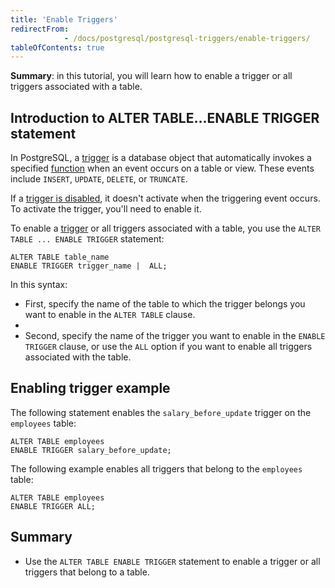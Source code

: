 ```yaml
---
title: 'Enable Triggers'
redirectFrom: 
            - /docs/postgresql/postgresql-triggers/enable-triggers/
tableOfContents: true
---
```



**Summary**: in this tutorial, you will learn how to enable a trigger or all triggers associated with a table.





## Introduction to ALTER TABLE...ENABLE TRIGGER statement





In PostgreSQL, a [trigger](https://www.postgresqltutorial.com/postgresql-triggers/introduction-postgresql-trigger/) is a database object that automatically invokes a specified [function](https://www.postgresqltutorial.com/postgresql-plpgsql/postgresql-create-function/) when an event occurs on a table or view. These events include `INSERT`, `UPDATE`, `DELETE`, or `TRUNCATE`.





If a [trigger is disabled](https://www.postgresqltutorial.com/postgresql-triggers/managing-postgresql-trigger/), it doesn't activate when the triggering event occurs. To activate the trigger, you'll need to enable it.





To enable a [trigger](https://www.postgresqltutorial.com/postgresql-triggers/) or all triggers associated with a table, you use the `ALTER TABLE ... ENABLE TRIGGER` statement:





```
ALTER TABLE table_name
ENABLE TRIGGER trigger_name |  ALL;
```





In this syntax:





- First, specify the name of the table to which the trigger belongs you want to enable in the `ALTER TABLE` clause.
-
- Second, specify the name of the trigger you want to enable in the `ENABLE TRIGGER` clause, or use the `ALL` option if you want to enable all triggers associated with the table.





## Enabling trigger example





The following statement enables the `salary_before_update` trigger on the `employees` table:





```
ALTER TABLE employees
ENABLE TRIGGER salary_before_update;
```





The following example enables all triggers that belong to the `employees` table:





```
ALTER TABLE employees
ENABLE TRIGGER ALL;
```





## Summary





- Use the `ALTER TABLE ENABLE TRIGGER` statement to enable a trigger or all triggers that belong to a table.


